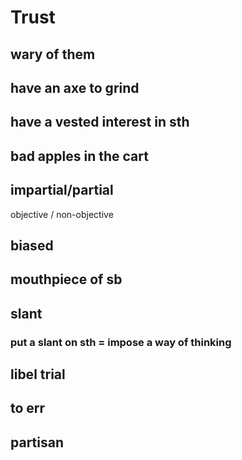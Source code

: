 # Trust

## wary of them

## have an axe to grind

## have a vested interest in sth

## bad apples in the cart

## impartial/partial
objective / non-objective

## biased

## mouthpiece of sb

## slant
### put a slant on sth = impose a way of thinking

## libel trial

## to err

## partisan
